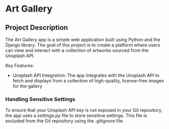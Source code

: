 # Art Gallery

## Project Description

The Art Gallery app is a simple web application built using Python and the Django library. The goal of this project is to create a platform where users can view and interact with a collection of artworks sourced from the Unsplash API.

Key Features:

- Unsplash API Integration: The app integrates with the Unsplash API to fetch and displays from a collection of high-quality, license-free images for the gallery

### Handling Sensitive Settings
To ensure that your Unsplash API key is not exposed in your Git repository, the app uses a *settings.py* file to store sensitive settings. This file is excluded from the Git repository using the .gitignore file.